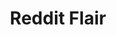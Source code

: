 ---
title: "Reddit Flair"
excerpt: "br/><img src='/images/500x300.png'>"
collection: projects
redirect_to: https://github.com/YashBhartia00/
---